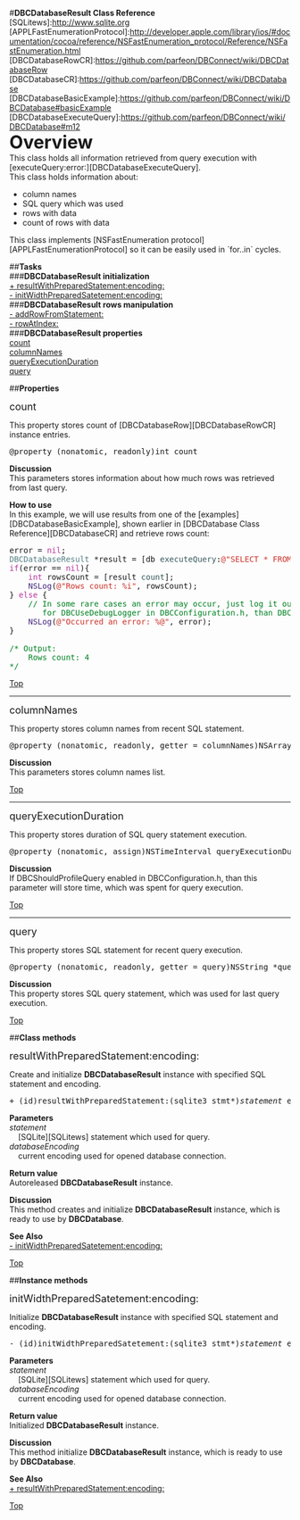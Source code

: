 #__DBCDatabaseResult Class Reference__  
[SQLitews]:http://www.sqlite.org  
[APPLFastEnumerationProtocol]:http://developer.apple.com/library/ios/#documentation/cocoa/reference/NSFastEnumeration_protocol/Reference/NSFastEnumeration.html
[DBCDatabaseRowCR]:https://github.com/parfeon/DBConnect/wiki/DBCDatabaseRow  
[DBCDatabaseCR]:https://github.com/parfeon/DBConnect/wiki/DBCDatabase  
[DBCDatabaseBasicExample]:https://github.com/parfeon/DBConnect/wiki/DBCDatabase#basicExample  
[DBCDatabaseExecuteQuery]:https://github.com/parfeon/DBConnect/wiki/DBCDatabase#m12  
<a name="top"/><font size="6">__Overview__</font>  
This class holds all information retrieved from query execution with [executeQuery:error:][DBCDatabaseExecuteQuery].  
This class holds information about:
<ul>
<li>column names</li>
<li>SQL query which was used</li>
<li>rows with data</li>
<li>count of rows with data</li>
</ul>
This class implements [NSFastEnumeration protocol][APPLFastEnumerationProtocol] so it can be easily used in `for..in` cycles.  
  
##__Tasks__  
###__DBCDatabaseResult initialization__  
<a href="#m1">+ resultWithPreparedStatement:encoding:</a>  
<a href="#m2">- initWidthPreparedSatetement:encoding:</a>  
###__DBCDatabaseResult rows manipulation__  
<a href="#m3">- addRowFromStatement:</a>  
<a href="#m4">- rowAtIndex:</a>  
###__DBCDatabaseResult properties__  
<a href="#p1">count</a>  
<a href="#p2">columnNames</a>  
<a href="#p3">queryExecutionDuration</a>  
<a href="#p4">query</a>  
  
##__Properties__  
  
<font size="4"><a name="p1"/>count</font>  
  
This property stores count of [DBCDatabaseRow][DBCDatabaseRowCR] instance entries.  
  
<pre>@property (nonatomic, readonly)int count</pre>  
  
__Discussion__  
This parameters stores information about how much rows was retrieved from last query.  
  
__How to use__  
In this example, we will use results from one of the [examples][DBCDatabaseBasicExample], shown earlier in [DBCDatabase Class Reference][DBCDatabaseCR] and retrieve rows count:  
<pre>
error = <font color="#b7359d">nil</font>;
<font color="#547f85">DBCDatabaseResult</font> *result = [db <font color="#38595d">executeQuery</font>:<font color="#cb3229">@"SELECT * FROM test"</font> <font color="#38595d">error</font>:&error, <font color="#b7359d">nil</font>];
<font color="#b7359d">if</font>(error == <font color="#b7359d">nil</font>){
    <font color="#b7359d">int</font> rowsCount = [result <font color="#38595d">count</font>];
    <font color="#43277c">NSLog</font>(<font color="#cb3229">@"Rows count: %i"</font>, rowsCount);
} <font color="#b7359d">else</font> {
    <font color="#008123">// In some rare cases an error may occur, just log it out to find out what gone wrong. Or you can set flag
       for DBCUseDebugLogger in DBCConfiguration.h, than DBConnect will log out all debug information.</font>  
    <font color="#43277c">NSLog</font>(<font color="#cb3229">@"Occurred an error: %@"</font>, error);
}

<font color="#008123">/* Output:
    Rows count: 4
*/</font>
</pre>
  
<a href="#top">Top</a>  
  
* * *  
  
<font size="4"><a name="p2"/>columnNames</font>  
  
This property stores column names from recent SQL statement.  
  
<pre>@property (nonatomic, readonly, getter = columnNames)NSArray *colNames</pre>  
  
__Discussion__  
This parameters stores column names list.  
  
<a href="#top">Top</a>  
  
* * *  
  
<font size="4"><a name="p3"/>queryExecutionDuration</font>  
  
This property stores duration of SQL query statement execution.  
  
<pre>@property (nonatomic, assign)NSTimeInterval queryExecutionDuration</pre>  
  
__Discussion__  
If DBCShouldProfileQuery enabled in DBCConfiguration.h, than this parameter will store time, which was spent for query execution.  
  
<a href="#top">Top</a>  
  
* * *  
  
<font size="4"><a name="p4"/>query</font>  
  
This property stores SQL statement for recent query execution.  
  
<pre>@property (nonatomic, readonly, getter = query)NSString *querySQL</pre>  
  
__Discussion__  
This property stores SQL query statement, which was used for last query execution.  
  
<a href="#top">Top</a>  

##__Class methods__  

<font size="4"><a name="m1"/>resultWithPreparedStatement:encoding:</font>  
  
Create and initialize __DBCDatabaseResult__ instance with specified SQL statement and encoding.  
  
<pre>+ (id)resultWithPreparedStatement:(sqlite3_stmt*)<i>statement</i> encoding:(DBCDatabaseEncoding)<i>databaseEncoding</i></pre>  
__Parameters__  
_statement_  
&nbsp;&nbsp;&nbsp;&nbsp;[SQLite][SQLitews] statement which used for query.  
_databaseEncoding_  
&nbsp;&nbsp;&nbsp;&nbsp;current encoding used for opened database connection.  
  
__Return value__  
Autoreleased __DBCDatabaseResult__ instance.  
  
__Discussion__  
This method creates and initialize __DBCDatabaseResult__ instance, which is ready to use by __DBCDatabase__.  
  
__See Also__  
<a href="#m2">- initWidthPreparedSatetement:encoding:</a>  
  
<a href="#top">Top</a>  

##__Instance methods__  

<font size="4"><a name="m2"/>initWidthPreparedSatetement:encoding:</font>  
  
Initialize __DBCDatabaseResult__ instance with specified SQL statement and encoding.  
  
<pre>- (id)initWidthPreparedSatetement:(sqlite3_stmt*)<i>statement</i> encoding:(DBCDatabaseEncoding)<i>databaseEncoding</i></pre>  
__Parameters__  
_statement_  
&nbsp;&nbsp;&nbsp;&nbsp;[SQLite][SQLitews] statement which used for query.  
_databaseEncoding_  
&nbsp;&nbsp;&nbsp;&nbsp;current encoding used for opened database connection.  
  
__Return value__  
Initialized __DBCDatabaseResult__ instance.  
  
__Discussion__  
This method initialize __DBCDatabaseResult__ instance, which is ready to use by __DBCDatabase__.  
  
__See Also__  
<a href="#m1">+ resultWithPreparedStatement:encoding:</a>  
  
<a href="#top">Top</a>  